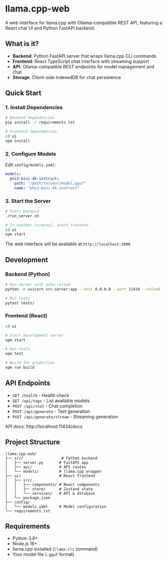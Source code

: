 # llama.cpp-web

A web interface for llama.cpp with Ollama-compatible REST API, featuring a React chat UI and Python FastAPI backend.

## What is it?

- **Backend**: Python FastAPI server that wraps llama.cpp CLI commands
- **Frontend**: React TypeScript chat interface with streaming support
- **API**: Ollama-compatible REST endpoints for model management and chat
- **Storage**: Client-side IndexedDB for chat persistence

## Quick Start

### 1. Install Dependencies

```bash
# Backend dependencies
pip install -r requirements.txt

# Frontend dependencies
cd ui
npm install
```

### 2. Configure Models

Edit `config/models.yaml`:
```yaml
models:
  phi3-mini-4k-instruct:
    path: "/path/to/your/model.gguf"
    name: "phi3-mini-4k-instruct"
```

### 3. Start the Server

```bash
# Start backend
./run_server.sh

# In another terminal, start frontend
cd ui
npm start
```

The web interface will be available at `http://localhost:3000`

## Development

### Backend (Python)

```bash
# Run server with auto-reload
python -m uvicorn src.server:app --host 0.0.0.0 --port 11434 --reload

# Run tests
pytest tests/
```

### Frontend (React)

```bash
cd ui

# Start development server
npm start

# Run tests
npm test

# Build for production
npm run build
```

## API Endpoints

- `GET /health` - Health check
- `GET /api/tags` - List available models
- `POST /api/chat` - Chat completion
- `POST /api/generate` - Text generation
- `POST /api/generate/stream` - Streaming generation

API docs: http://localhost:11434/docs

## Project Structure

```
llama.cpp-web/
├── src/                 # Python backend
│   ├── server.py       # FastAPI app
│   ├── api/            # API routes
│   └── models/         # llama.cpp wrapper
├── ui/                 # React frontend
│   ├── src/
│   │   ├── components/ # React components
│   │   ├── store/      # Zustand state
│   │   └── services/   # API & database
│   └── package.json
├── config/
│   └── models.yaml     # Model configuration
└── requirements.txt
```

## Requirements

- Python 3.8+
- Node.js 16+
- llama.cpp installed (`llama-cli` command)
- Your model file (`.gguf` format) 